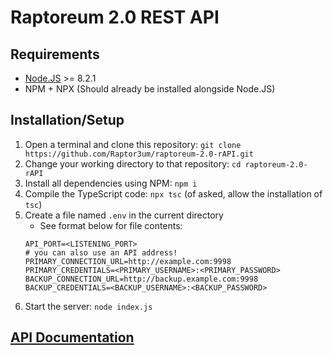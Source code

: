 # Raptoreum 2.0 REST API

## Requirements
- [Node.JS](https://nodejs.org) >= 8.2.1
- NPM + NPX (Should already be installed alongside Node.JS)

## Installation/Setup
1. Open a terminal and clone this repository: `git clone https://github.com/Raptor3um/raptoreum-2.0-rAPI.git`
1. Change your working directory to that repository: `cd raptoreum-2.0-rAPI`
1. Install all dependencies using NPM: `npm i`
1. Compile the TypeScript code: `npx tsc` (of asked, allow the installation of `tsc`)
1. Create a file named `.env` in the current directory
    - See format below for file contents:
    ```
    API_PORT=<LISTENING_PORT>
    # you can also use an API address!
    PRIMARY_CONNECTION_URL=http://example.com:9998
    PRIMARY_CREDENTIALS=<PRIMARY_USERNAME>:<PRIMARY_PASSWORD>
    BACKUP_CONNECTION_URL=http://backup.example.com:9998
    BACKUP_CREDENTIALS=<BACKUP_USERNAME>:<BACKUP_PASSWORD>
    ```
1. Start the server: `node index.js`

## [API Documentation](API_DOCS.md)